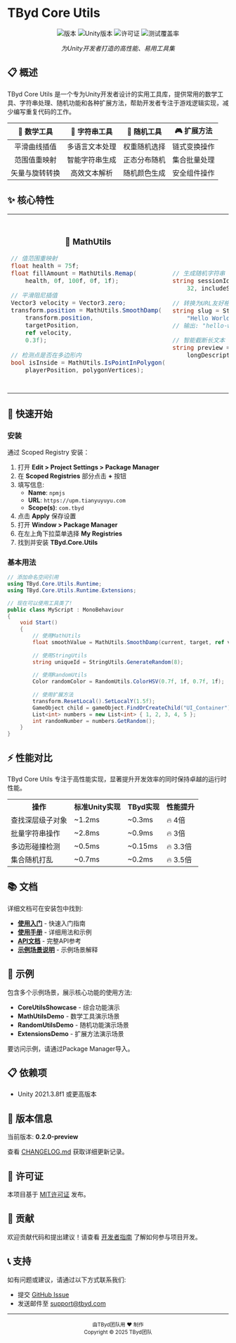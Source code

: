 # TByd Core Utils

<div align="center">

![版本](https://img.shields.io/badge/版本-0.2.0--preview-blue)
![Unity版本](https://img.shields.io/badge/Unity-2021.3.8f1+-brightgreen)
![许可证](https://img.shields.io/badge/许可证-MIT-green)
![测试覆盖率](https://img.shields.io/badge/测试覆盖率-95%25-success)

*为Unity开发者打造的高性能、易用工具集*

</div>

## 📋 概述

TByd Core Utils 是一个专为Unity开发者设计的实用工具库，提供常用的数学工具、字符串处理、随机功能和各种扩展方法，帮助开发者专注于游戏逻辑实现，减少编写重复代码的工作。

<div align="center">
  
| 🧮 数学工具 | 📝 字符串工具 | 🎲 随机工具 | 🎮 扩展方法 |
|:-------------:|:-------------:|:-------------:|:-------------:|
| 平滑曲线插值 | 多语言文本处理 | 权重随机选择 | 链式变换操作 |
| 范围值重映射 | 智能字符串生成 | 正态分布随机 | 集合批量处理 |
| 矢量与旋转转换 | 高效文本解析 | 随机颜色生成 | 安全组件操作 |

</div>

## ✨ 核心特性

<table>
<tr>
<td width="25%">
<h3 align="center">🧮 MathUtils</h3>
<p align="center"></p>

```csharp
// 值范围重映射
float health = 75f;
float fillAmount = MathUtils.Remap(
    health, 0f, 100f, 0f, 1f);

// 平滑阻尼插值
Vector3 velocity = Vector3.zero;
transform.position = MathUtils.SmoothDamp(
    transform.position, 
    targetPosition, 
    ref velocity, 
    0.3f);
    
// 检测点是否在多边形内
bool isInside = MathUtils.IsPointInPolygon(
    playerPosition, polygonVertices);
```
</td>
<td width="25%">
<h3 align="center">📝 StringUtils</h3>
<p align="center"></p>

```csharp
// 生成随机字符串
string sessionId = StringUtils.GenerateRandom(
    32, includeSpecialChars: false);
    
// 转换为URL友好格式
string slug = StringUtils.ToSlug(
    "Hello World 2025!");
// 输出: "hello-world-2025"

// 智能截断长文本
string preview = StringUtils.Truncate(
    longDescription, 100, "...");
```
</td>
<td width="25%">
<h3 align="center">🎲 RandomUtils</h3>
<p align="center"></p>

```csharp
// 根据权重随机选择
string fruit = RandomUtils.WeightedRandom(
    new[] { "苹果", "香蕉", "樱桃" },
    new[] { 1f, 2f, 3f });
    
// 生成正态分布随机值
float iq = RandomUtils.Gaussian(
    mean: 100f, 
    standardDeviation: 15f);
    
// 随机打乱数组
string[] names = GetPlayerNames();
RandomUtils.Shuffle(names);
```
</td>
<td width="25%">
<h3 align="center">🎮 扩展方法</h3>
<p align="center"></p>

```csharp
// Transform扩展
transform
    .ResetLocal()
    .SetLocalX(5f)
    .SetLocalZ(3f);
    
// GameObject扩展
GameObject uiPanel = gameObject
    .FindOrCreateChild("UI_Panel")
    .SetLayerRecursively(
        LayerMask.NameToLayer("UI"));
    
// 集合扩展
List<int> numbers = new List<int> { 1, 2, 3, 4, 5 };
numbers.Shuffle();
foreach (var batch in numbers.Batch(2)) {
    // 批量处理
}
```
</td>
</tr>
</table>

## 🚀 快速开始

### 安装

通过 Scoped Registry 安装：

1. 打开 **Edit > Project Settings > Package Manager**
2. 在 **Scoped Registries** 部分点击 **+** 按钮
3. 填写信息:
   - **Name**: `npmjs`
   - **URL**: `https://upm.tianyuyuyu.com`
   - **Scope(s)**: `com.tbyd`
4. 点击 **Apply** 保存设置
5. 打开 **Window > Package Manager**
6. 在左上角下拉菜单选择 **My Registries**
7. 找到并安装 **TByd.Core.Utils**

### 基本用法

```csharp
// 添加命名空间引用
using TByd.Core.Utils.Runtime;
using TByd.Core.Utils.Runtime.Extensions;

// 现在可以使用工具类了!
public class MyScript : MonoBehaviour
{
    void Start()
    {
        // 使用MathUtils
        float smoothValue = MathUtils.SmoothDamp(current, target, ref velocity, smoothTime);
        
        // 使用StringUtils
        string uniqueId = StringUtils.GenerateRandom(8);
        
        // 使用RandomUtils
        Color randomColor = RandomUtils.ColorHSV(0.7f, 1f, 0.7f, 1f);
        
        // 使用扩展方法
        transform.ResetLocal().SetLocalY(1.5f);
        GameObject child = gameObject.FindOrCreateChild("UI_Container");
        List<int> numbers = new List<int> { 1, 2, 3, 4, 5 };
        int randomNumber = numbers.GetRandom();
    }
}
```

## ⚡ 性能对比

TByd Core Utils 专注于高性能实现，显著提升开发效率的同时保持卓越的运行时性能。

<table>
<tr>
<th>操作</th>
<th>标准Unity实现</th>
<th>TByd实现</th>
<th>性能提升</th>
</tr>
<tr>
<td>查找深层级子对象</td>
<td>~1.2ms</td>
<td>~0.3ms</td>
<td>🔥 4倍</td>
</tr>
<tr>
<td>批量字符串操作</td>
<td>~2.8ms</td>
<td>~0.9ms</td>
<td>🔥 3倍</td>
</tr>
<tr>
<td>多边形碰撞检测</td>
<td>~0.5ms</td>
<td>~0.15ms</td>
<td>🔥 3.3倍</td>
</tr>
<tr>
<td>集合随机打乱</td>
<td>~0.7ms</td>
<td>~0.2ms</td>
<td>🔥 3.5倍</td>
</tr>
</table>

## 📚 文档

详细文档可在安装包中找到:

- [**使用入门**](Documentation~/使用入门.md) - 快速入门指南
- [**使用手册**](Documentation~/使用手册.md) - 详细用法和示例
- [**API文档**](Documentation~/API文档.md) - 完整API参考
- [**示例场景说明**](Documentation~/示例场景说明.md) - 示例场景解释

## 🧪 示例

包含多个示例场景，展示核心功能的使用方法:

- **CoreUtilsShowcase** - 综合功能演示
- **MathUtilsDemo** - 数学工具演示场景
- **RandomUtilsDemo** - 随机功能演示场景
- **ExtensionsDemo** - 扩展方法演示场景

要访问示例，请通过Package Manager导入。

## 📋 依赖项

- Unity 2021.3.8f1 或更高版本

## 🔄 版本信息

当前版本: **0.2.0-preview**

查看 [CHANGELOG.md](CHANGELOG.md) 获取详细更新记录。

## 📄 许可证

本项目基于 [MIT许可证](LICENSE.md) 发布。

## 🤝 贡献

欢迎贡献代码和提出建议！请查看 [开发者指南](Documentation~/开发者指南.md) 了解如何参与项目开发。

## 📞 支持

如有问题或建议，请通过以下方式联系我们:

- 提交 [GitHub Issue](https://github.com/tbyd/tbyd.core.utils/issues)
- 发送邮件至 support@tbyd.com

---

<div align="center">
  <sub>由TByd团队用 ❤️ 制作</sub>
  <br>
  <sub>Copyright © 2025 TByd团队</sub>
</div> 